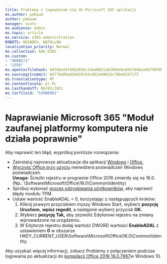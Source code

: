 ```yaml
---
title: Problemy z logowaniem się do Microsoft 365 aplikacji
ms.author: pebaum
author: pebaum
manager: scotv
ms.audience: Admin
ms.topic: article
ms.service: o365-administration
ROBOTS: NOINDEX, NOFOLLOW
localization_priority: Normal
ms.collection: Adm_O365
ms.custom:
- "9000571"
- "2559"
ms.openlocfilehash: b0789a54f48b2850c1dad8651a8209449c805784bea96799f05e67c4bc43fdb0
ms.sourcegitcommit: b5f7da89a650d2915dc652449623c78be6247175
ms.translationtype: MT
ms.contentlocale: pl-PL
ms.lasthandoff: 08/05/2021
ms.locfileid: "53986901"
---
```

# <a name="fixing-the-microsoft-365-apps-your-computers-trusted-platform-module-is-not-functioning-properly-message"></a>Naprawianie Microsoft 365 "Moduł zaufanej platformy komputera nie działa poprawnie"

Aby naprawić ten błąd, wypróbuj poniższe rozwiązania:

- Zainstaluj najnowsze aktualizacje dla aplikacji [Windows](https://support.microsoft.com/help/4027667/windows-10-update) i [Office.](https://support.office.com/article/update-office-and-your-computer-with-microsoft-update-2ab296f3-7f03-43a2-8e50-46de917611c5)
- [Wyczyść Office przy użyciu](https://docs.microsoft.com/office/troubleshoot/office-suite-issues/another-account-already-signed-in#step-4-clear-cached-credentials-on-the-computer) menedżera poświadczeń Windows poświadczeń.<br/>
    **Uwaga:** Ścieżki rejestru w programie Office 2016 zmieniły się na 16.0. (Np.: \Software\Microsoft\Office\16.0\Common\Identity\)
- Spróbuj wykonać [proces odzyskiwania użytkowników,](https://docs.microsoft.com/office365/troubleshoot/administration/connection-issue-when-sign-in-office-2016#symptom-2) aby naprawić błędy modułu TPM.
- Ustaw wartość EnableADAL = 0, korzystając z następujących kroków:  
    1. Kliknij prawym przyciskiem myszy Windows Start, wybierz **pozycję Uruchom,** **wpisz regedit**, a następnie wybierz przycisk **OK.**
    2. Wybierz **pozycję Tak,** aby zezwolić Edytorowi rejestru na zmiany wprowadzone na urządzeniu.
    3. W Edytorze rejestru dodaj wartość DWORD wartości **EnableADAL** z ustawieniem **0** w obszarze HKEY_CURRENT_USER\Software\Microsoft\Office\16.0\Common\Identity.

Aby uzyskać więcej informacji, zobacz Problemy z połączeniem podczas logowania po aktualizacji do [kompilacji Office 2016 16.0.7967](https://docs.microsoft.com/office365/troubleshoot/administration/connection-issue-when-sign-in-office-2016)w Windows 10.